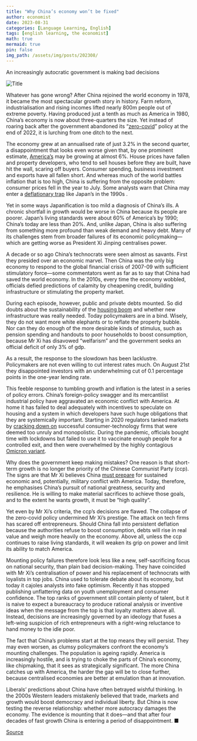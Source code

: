 ```yaml
---
title: "Why China’s economy won’t be fixed"
author: economist
date: 2023-08-31
categories: [Language Learning, English]
tags: [english learning, the economist]
math: true
mermaid: true
pin: false
img_path: /assets/img/posts/202308/
---
```




An increasingly autocratic government is making bad decisions

![Title](20230826_LDD001.webp)

Whatever has gone wrong? After China rejoined the world economy in 1978, it became the most spectacular growth story in history. Farm reform, industrialisation and rising incomes lifted nearly 800m people out of extreme poverty. Having produced just a tenth as much as America in 1980, China’s economy is now about three-quarters the size. Yet instead of roaring back after the government abandoned its “[zero-covid](https://www.economist.com/china/2022/12/06/china-is-dismantling-its-zero-covid-machine)” policy at the end of 2022, it is lurching from one ditch to the next.

The economy grew at an annualised rate of just 3.2% in the second quarter, a disappointment that looks even worse given that, by one prominent estimate, [America’s](https://www.economist.com/finance-and-economics/2023/08/23/americas-astonishing-economic-growth-goes-up-another-gear) may be growing at almost 6%. House prices have fallen and property developers, who tend to sell houses before they are built, have hit the wall, scaring off buyers. Consumer spending, business investment and exports have all fallen short. And whereas much of the world battles inflation that is too high, China is suffering from the opposite problem: consumer prices fell in the year to July. Some analysts warn that China may enter a [deflationary trap](https://www.economist.com/finance-and-economics/2023/08/24/chinas-economy-is-in-desperate-need-of-rescue) like Japan’s in the 1990s .

Yet in some ways Japanification is too mild a diagnosis of China’s ills. A chronic shortfall in growth would be worse in China because its people are poorer. Japan’s living standards were about 60% of America’s by 1990; China’s today are less than 20%. And, unlike Japan, China is also suffering from something more profound than weak demand and heavy debt. Many of its challenges stem from broader failures of its economic policymaking—which are getting worse as President Xi Jinping centralises power.

A decade or so ago China’s technocrats were seen almost as savants. First they presided over an economic marvel. Then China was the only big economy to respond to the global financial crisis of 2007-09 with sufficient stimulatory force—some commentators went as far as to say that China had saved the world economy. In the 2010s, every time the economy wobbled, officials defied predictions of calamity by cheapening credit, building infrastructure or stimulating the property market.

During each episode, however, public and private debts mounted. So did doubts about the sustainability of the [housing boom](https://www.economist.com/finance-and-economics/2023/08/16/how-bad-could-chinas-property-crisis-get) and whether new infrastructure was really needed. Today policymakers are in a bind. Wisely, they do not want more white elephants or to reflate the property bubble. Nor can they do enough of the more desirable kinds of stimulus, such as pension spending and handouts to poor households to boost consumption, because Mr Xi has disavowed “welfarism” and the government seeks an official deficit of only 3% of gdp.

As a result, the response to the slowdown has been lacklustre. Policymakers are not even willing to cut interest rates much. On August 21st they disappointed investors with an underwhelming cut of 0.1 percentage points in the one-year lending rate.

This feeble response to tumbling growth and inflation is the latest in a series of policy errors. China’s foreign-policy swagger and its mercantilist industrial policy have aggravated an economic conflict with America. At home it has failed to deal adequately with incentives to speculate on housing and a system in which developers have such huge obligations that they are systemically important. Starting in 2020 regulators tanked markets by [cracking down on](https://www.economist.com/finance-and-economics/2020/11/03/regulators-spoil-ants-party-less-than-48-hours-before-it-starts-trading) successful consumer-technology firms that were deemed too unruly and monopolistic. During the pandemic, officials bought time with lockdowns but failed to use it to vaccinate enough people for a controlled exit, and then were overwhelmed by the highly contagious [Omicron variant](https://www.economist.com/finance-and-economics/omicron-is-dealing-a-big-blow-to-chinas-economy/21808576).

Why does the government keep making mistakes? One reason is that short-term growth is no longer the priority of the Chinese Communist Party (ccp). The signs are that Mr Xi believes China [must prepare](https://www.economist.com/china/2023/05/08/china-v-america-how-xi-jinping-plans-to-narrow-the-military-gap) for sustained economic and, potentially, military conflict with America. Today, therefore, he emphasises China’s pursuit of national greatness, security and resilience. He is willing to make material sacrifices to achieve those goals, and to the extent he wants growth, it must be “high quality”.

Yet even by Mr Xi’s criteria, the ccp’s decisions are flawed. The collapse of the zero-covid policy undermined Mr Xi’s prestige. The attack on tech firms has scared off entrepreneurs. Should China fall into persistent deflation because the authorities refuse to boost consumption, debts will rise in real value and weigh more heavily on the economy. Above all, unless the ccp continues to raise living standards, it will weaken its grip on power and limit its ability to match America.

Mounting policy failures therefore look less like a new, self-sacrificing focus on national security, than plain bad decision-making. They have coincided with Mr Xi’s centralisation of power and his replacement of technocrats with loyalists in top jobs. China used to tolerate debate about its economy, but today it cajoles analysts into fake optimism. Recently it has stopped publishing unflattering data on youth unemployment and consumer confidence. The top ranks of government still contain plenty of talent, but it is naive to expect a bureaucracy to produce rational analysis or inventive ideas when the message from the top is that loyalty matters above all. Instead, decisions are increasingly governed by an ideology that fuses a left-wing suspicion of rich entrepreneurs with a right-wing reluctance to hand money to the idle poor.

The fact that China’s problems start at the top means they will persist. They may even worsen, as clumsy policymakers confront the economy’s mounting challenges. The population is ageing rapidly. America is increasingly hostile, and is trying to choke the parts of China’s economy, like chipmaking, that it sees as strategically significant. The more China catches up with America, the harder the gap will be to close further, because centralised economies are better at emulation than at innovation.

Liberals’ predictions about China have often betrayed wishful thinking. In the 2000s Western leaders mistakenly believed that trade, markets and growth would boost democracy and individual liberty. But China is now testing the reverse relationship: whether more autocracy damages the economy. The evidence is mounting that it does—and that after four decades of fast growth China is entering a period of disappointment. ■

[Source](https://www.economist.com/leaders/2023/08/24/why-chinas-economy-wont-be-fixed)